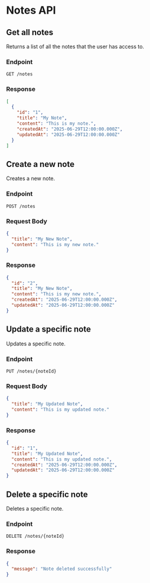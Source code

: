 # Notes API

## Get all notes

Returns a list of all the notes that the user has access to.

### Endpoint

```
GET /notes
```

### Response

```json
[
  {
    "id": "1",
    "title": "My Note",
    "content": "This is my note.",
    "createdAt": "2025-06-29T12:00:00.000Z",
    "updatedAt": "2025-06-29T12:00:00.000Z"
  }
]
```

## Create a new note

Creates a new note.

### Endpoint

```
POST /notes
```

### Request Body

```json
{
  "title": "My New Note",
  "content": "This is my new note."
}
```

### Response

```json
{
  "id": "2",
  "title": "My New Note",
  "content": "This is my new note.",
  "createdAt": "2025-06-29T12:00:00.000Z",
  "updatedAt": "2025-06-29T12:00:00.000Z"
}
```

## Update a specific note

Updates a specific note.

### Endpoint

```
PUT /notes/{noteId}
```

### Request Body

```json
{
  "title": "My Updated Note",
  "content": "This is my updated note."
}
```

### Response

```json
{
  "id": "1",
  "title": "My Updated Note",
  "content": "This is my updated note.",
  "createdAt": "2025-06-29T12:00:00.000Z",
  "updatedAt": "2025-06-29T12:00:00.000Z"
}
```

## Delete a specific note

Deletes a specific note.

### Endpoint

```
DELETE /notes/{noteId}
```

### Response

```json
{
  "message": "Note deleted successfully"
}
```
